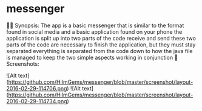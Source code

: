 # messenger
:poop::shit:
Synopsis: The app is a basic messenger that is similar to the format found in social media and a basic application found on your phone
the application is split up into two parts of the code receive and send
these two parts of the code are necessary to finish the application, but they must stay separated
everything is separated from the code down to how the java file is managed to keep the two simple aspects working in conjunction
:shit:
Screenshots:
  
  
  
  
  
  
  ![Alt text] (https://github.com/HiImGems/messenger/blob/master/screenshot/layout-2016-02-29-114706.png)
  ![Alt text] (https://github.com/HiImGems/messenger/blob/master/screenshot/layout-2016-02-29-114734.png)
